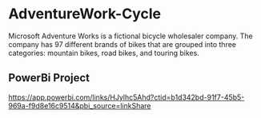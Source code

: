 # AdventureWork-Cycle
Microsoft Adventure Works is a fictional bicycle wholesaler company. The company has 97 different brands of bikes that are grouped into three categories: mountain bikes, road bikes, and touring bikes.

## PowerBi Project

https://app.powerbi.com/links/HJylhc5Ahd?ctid=b1d342bd-91f7-45b5-969a-f9d8e16c9514&pbi_source=linkShare

